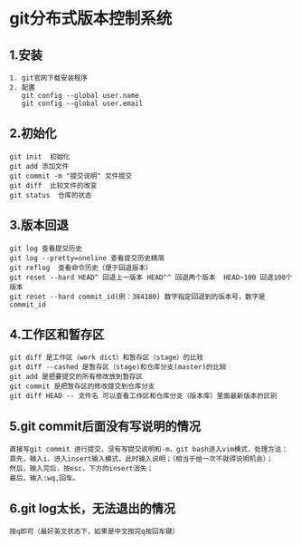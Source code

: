 # git分布式版本控制系统 #
## 1.安装 ##
    1. git官网下载安装程序
    2. 配置  
       git config --global user.name 
       git config --global user.email
## 2.初始化 ##
    git init  初始化
    git add 添加文件
    git commit -m "提交说明" 文件提交
    git diff  比较文件的改变
    git status  仓库的状态
## 3.版本回退 ##
    git log 查看提交历史
    git log --pretty=oneline 查看提交历史精简
    git reflog  查看命令历史（便于回退版本）
    git reset --hard HEAD^ 回退上一版本 HEAD^^ 回退两个版本  HEAD~100 回退100个版本
    git reset --hard commit_id(例：384180) 数字指定回退到的版本号，数字是commit_id
## 4.工作区和暂存区 ##
    git diff 是工作区（work dict）和暂存区（stage）的比较
    git diff --cashed 是暂存区（stage)和仓库分支(master)的比较
    git add 是把要提交的所有修改放到暂存区 
    git commit 是把暂存区的修改提交到仓库分支
    git diff HEAD -- 文件名 可以查看工作区和仓库分支（版本库）里面最新版本的区别
## 5.git commit后面没有写说明的情况 ##
    直接写git commit 进行提交，没有写提交说明和-m，git bash进入vim模式，处理方法：
    首先，输入i，进入insert输入模式，此时输入说明；（相当于给一次不就得说明机会）；
    然后，输入完后，按esc，下方的insert消失；
    最后，输入:wq,回车。
## 6.git log太长，无法退出的情况 ##
    按q即可（最好英文状态下，如果是中文按完q按回车键）
    